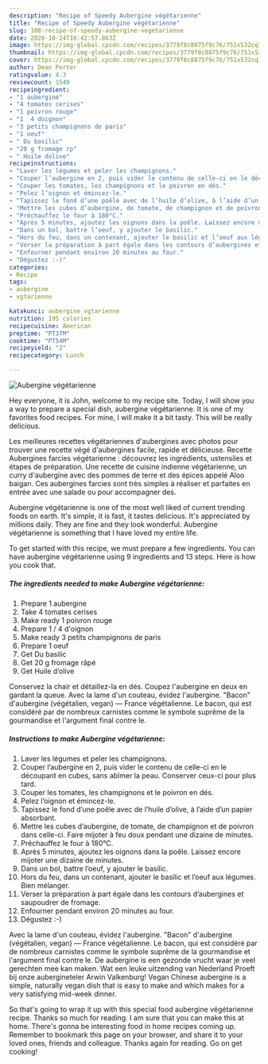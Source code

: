 ```yaml
---
description: "Recipe of Speedy Aubergine végétarienne"
title: "Recipe of Speedy Aubergine végétarienne"
slug: 108-recipe-of-speedy-aubergine-vegetarienne
date: 2020-10-24T16:42:57.863Z
image: https://img-global.cpcdn.com/recipes/3779f8c8875f9c76/751x532cq70/aubergine-vegetarienne-photo-principale-de-la-recette.jpg
thumbnail: https://img-global.cpcdn.com/recipes/3779f8c8875f9c76/751x532cq70/aubergine-vegetarienne-photo-principale-de-la-recette.jpg
cover: https://img-global.cpcdn.com/recipes/3779f8c8875f9c76/751x532cq70/aubergine-vegetarienne-photo-principale-de-la-recette.jpg
author: Dean Porter
ratingvalue: 4.3
reviewcount: 1549
recipeingredient:
- "1 aubergine"
- "4 tomates cerises"
- "1 poivron rouge"
- "1  4 doignon"
- "3 petits champignons de paris"
- "1 oeuf"
- " Du basilic"
- "20 g fromage rp"
- " Huile dolive"
recipeinstructions:
- "Laver les légumes et peler les champignons."
- "Couper l’aubergine en 2, puis vider le contenu de celle-ci en le découpant en cubes, sans abîmer la peau. Conserver ceux-ci pour plus tard."
- "Couper les tomates, les champignons et le poivron en dés."
- "Pelez l’oignon et émincez-le."
- "Tapissez le fond d’une poêle avec de l’huile d’olive, à l’aide d’un papier absorbant."
- "Mettre les cubes d’aubergine, de tomate, de champignon et de poivron dans celle-ci. Faire mijoter à feu doux pendant une dizaine de minutes."
- "Préchauffez le four à 180°C."
- "Après 5 minutes, ajoutez les oignons dans la poêle. Laissez encore mijoter une dizaine de minutes."
- "Dans un bol, battre l’oeuf, y ajouter le basilic."
- "Hors du feu, dans un contenant, ajouter le basilic et l’oeuf aux légumes. Bien mélanger."
- "Verser la préparation à part égale dans les contours d’aubergines et saupoudrer de fromage."
- "Enfourner pendant environ 20 minutes au four."
- "Dégustez :-)"
categories:
- Recipe
tags:
- aubergine
- vgtarienne

katakunci: aubergine vgtarienne 
nutrition: 195 calories
recipecuisine: American
preptime: "PT37M"
cooktime: "PT54M"
recipeyield: "2"
recipecategory: Lunch

---
```



![Aubergine végétarienne](https://img-global.cpcdn.com/recipes/3779f8c8875f9c76/751x532cq70/aubergine-vegetarienne-photo-principale-de-la-recette.jpg)

Hey everyone, it is John, welcome to my recipe site. Today, I will show you a way to prepare a special dish, aubergine végétarienne. It is one of my favorites food recipes. For mine, I will make it a bit tasty. This will be really delicious.

Les meilleures recettes végétariennes d&#39;aubergines avec photos pour trouver une recette végé d&#39;aubergines facile, rapide et délicieuse. Recette Aubergines farcies végétarienne : découvrez les ingrédients, ustensiles et étapes de préparation. Une recette de cuisine indienne végétarienne, un curry d&#39;aubergine avec des pommes de terre et des épices appelé Aloo baigan. Ces aubergines farcies sont très simples à réaliser et parfaites en entrée avec une salade ou pour accompagner des.

Aubergine végétarienne is one of the most well liked of current trending foods on earth. It's simple, it is fast, it tastes delicious. It's appreciated by millions daily. They are fine and they look wonderful. Aubergine végétarienne is something that I have loved my entire life.


To get started with this recipe, we must prepare a few ingredients. You can have aubergine végétarienne using 9 ingredients and 13 steps. Here is how you cook that.

<!--inarticleads1-->

##### The ingredients needed to make Aubergine végétarienne:

1. Prepare 1 aubergine
1. Take 4 tomates cerises
1. Make ready 1 poivron rouge
1. Prepare 1 / 4 d&#39;oignon
1. Make ready 3 petits champignons de paris
1. Prepare 1 oeuf
1. Get  Du basilic
1. Get 20 g fromage râpé
1. Get  Huile d’olive


Conservez la chair et détaillez-la en dés. Coupez l&#39;aubergine en deux en gardant la queue. Avec la lame d&#39;un couteau, évidez l&#39;aubergine. &#34;Bacon&#34; d&#39;aubergine (végétalien, vegan) — France végétalienne. Le bacon, qui est considéré par de nombreux carnistes comme le symbole suprême de la gourmandise et l&#39;argument final contre le. 

<!--inarticleads2-->

##### Instructions to make Aubergine végétarienne:

1. Laver les légumes et peler les champignons.
1. Couper l’aubergine en 2, puis vider le contenu de celle-ci en le découpant en cubes, sans abîmer la peau. Conserver ceux-ci pour plus tard.
1. Couper les tomates, les champignons et le poivron en dés.
1. Pelez l’oignon et émincez-le.
1. Tapissez le fond d’une poêle avec de l’huile d’olive, à l’aide d’un papier absorbant.
1. Mettre les cubes d’aubergine, de tomate, de champignon et de poivron dans celle-ci. Faire mijoter à feu doux pendant une dizaine de minutes.
1. Préchauffez le four à 180°C.
1. Après 5 minutes, ajoutez les oignons dans la poêle. Laissez encore mijoter une dizaine de minutes.
1. Dans un bol, battre l’oeuf, y ajouter le basilic.
1. Hors du feu, dans un contenant, ajouter le basilic et l’oeuf aux légumes. Bien mélanger.
1. Verser la préparation à part égale dans les contours d’aubergines et saupoudrer de fromage.
1. Enfourner pendant environ 20 minutes au four.
1. Dégustez :-)


Avec la lame d&#39;un couteau, évidez l&#39;aubergine. &#34;Bacon&#34; d&#39;aubergine (végétalien, vegan) — France végétalienne. Le bacon, qui est considéré par de nombreux carnistes comme le symbole suprême de la gourmandise et l&#39;argument final contre le. De aubergine is een gezonde vrucht waar je veel gerechten mee kan maken. Wat een leuke uitzending van Nederland Proeft bij onze aubergineteler Arwin Valkenburg! Vegan Chinese aubergine is a simple, naturally vegan dish that is easy to make and which makes for a very satisfying mid-week dinner. 

So that's going to wrap it up with this special food aubergine végétarienne recipe. Thanks so much for reading. I am sure that you can make this at home. There's gonna be interesting food in home recipes coming up. Remember to bookmark this page on your browser, and share it to your loved ones, friends and colleague. Thanks again for reading. Go on get cooking!
